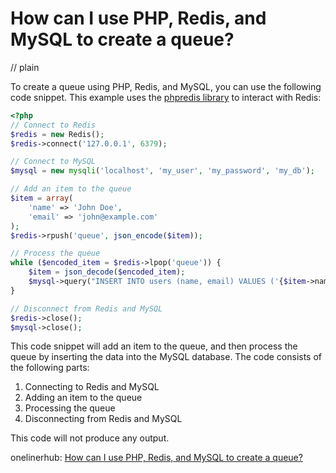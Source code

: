 # How can I use PHP, Redis, and MySQL to create a queue?
// plain

To create a queue using PHP, Redis, and MySQL, you can use the following code snippet. This example uses the [phpredis library](https://github.com/phpredis/phpredis) to interact with Redis:

```php
<?php
// Connect to Redis
$redis = new Redis();
$redis->connect('127.0.0.1', 6379);

// Connect to MySQL
$mysql = new mysqli('localhost', 'my_user', 'my_password', 'my_db');

// Add an item to the queue
$item = array(
    'name' => 'John Doe',
    'email' => 'john@example.com'
);
$redis->rpush('queue', json_encode($item));

// Process the queue
while ($encoded_item = $redis->lpop('queue')) {
    $item = json_decode($encoded_item);
    $mysql->query("INSERT INTO users (name, email) VALUES ('{$item->name}', '{$item->email}')");
}

// Disconnect from Redis and MySQL
$redis->close();
$mysql->close();
```

This code snippet will add an item to the queue, and then process the queue by inserting the data into the MySQL database. The code consists of the following parts:

1. Connecting to Redis and MySQL
2. Adding an item to the queue
3. Processing the queue
4. Disconnecting from Redis and MySQL

This code will not produce any output.

onelinerhub: [How can I use PHP, Redis, and MySQL to create a queue?](https://onelinerhub.com/predis/how-can-i-use-php--redis--and-mysql-to-create-a-queue)